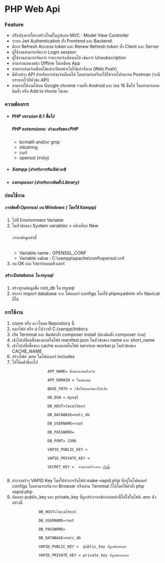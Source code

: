 <h1>PHP Web Api</h1>
    <h3>Feature</h3>
    <ul>
        <li>ปรับปรุงการโครงสร้างใหม่ในรูปแบบ MVC : Model View Controller</li>
        <li>ระบบ Jwt Authentication ทั้ง Frontend และ Backend.</li>
        <li>มีการ Refresh Access token และ Renew Refresh token ทั้ง Client และ Server</li>
        <li>ผู้ใช้งานสามารถจัดการ Login session</li>
        <li>ผู้ใช้งานสามารถจัดการ รายการแจ้งเตือนนได้ เช่นการ Unsubscription</li>
        <li>สามารถแสดงหน้า Offline ได้เหมือน App</li>
        <li>สามารถส่งแจ้งเตือนได้แม้จะปิดหน้าเว็บไปแล้วก็ตาม (Web Push)</li>
        <li>มีตัวอย่าง API สำหรับการส่งแจ้งเตือนให้ โดยสามารถเรียกใช้ได้จากโปรแกรม Postman (จะมีบรรยายไว้ที่หัวข้อ API)
        </li>
        <li>สามารถใช้งานได้บน Google chrome รวมทั้ง Android และ ios 16 ขึ้นไป โดยสามารถกดติดตั้ง หรือ Add to Home ได้เลย
        </li>
    </ul>
    <h3>ความต้องการ</h5>
        <ul>
            <li>
                <h5>PHP version 8.1 ขึ้นไป </h5>
            </li>
            <h5>PHP extensions: ส่วนเสริมของ PHP</h5>
            <ul>
                <li>bcmath and/or gmp</li>
                <li>mbstring</li>
                <li>curl</li>
                <li>openssl (สำคัญ) </li>
            </ul>
            <li>
                <h5>Xampp (สำหรับการรันเซิฟเวอร์)</h5>
            </li>
            <li>
                <h5>composer (สำหรับการติดตั้ง Library)</h5>
            </li>
        </ul>
        <h3>ก่อนใช้งาน</h3>
        <h5>การติดตั้ง Openssl บน Windows ( โดยใช้ Xampp)</h5>
        <ol>
            <li>ไปที่ Environment Variable</li>
            <li>ในหัวข้อของ System variables > คลิกเลือก New </li>
            <h6>กรอกข้อมูลดังนี้</h6>
            <ul>
                <li>Variable name : OPENSSL_CONF</li>
                <li>Variable value : C:\xampp\apache\conf\openssl.cnf</li>
            </ul>
            <li>กด OK และ รีสตาร์ทคอมพิวเตอร์</li>
        </ol>
        <h5>สร้าง Database ใน mysql</h5>
        <ol>
            <li>สร้างฐานข้อมูลชื่อ noti_db ใน mysql</li>
            <li>ทำการ import database จาก โฟลเดอร์ configs โดยใช้ phpmyadmin หรือ Navicat ก็ได้ </li>
        </ol>
        <h3>การใช้งาน</h3>
        <ol>
            <li>clone หรือ ดาวโหลด Repository นี้</li>
            <li>แตกไฟล์ หรือ นำไปวางที่ C:/xampp/htdocs</li>
            <li>เปิด Terminal และ พิมพ์คำสั่ง composer install (ต้องติดตั้ง composer ก่อน)</li>
            <li>เข้าไปเปลี่ยนชื่อของแอพในไฟล์ manifest.json ในหัวข้อของ name และ short_name</li>
            <li>เข้าไปเปลี่ยชื่อของ cache ของแอพในไฟล์ service-worker.js ในหัวข้อของ CACHE_NAME</li>
            <li>สร้างไฟล์ .env ในโฟลเดอร์ includes</li>
            <li>ใส่โค๊ดดังนี้ลงไป</li>
            <code>
                APP_NAME= ชื่อของแอพหรือเว็บ <br>
                APP_DOMAIN = โดเมนเนม <br>
                BASE_PATH = /ชื่อโฟลเดอร์ของโปรเจ็ค <br>
                DB_DSN = mysql <br>
                DB_HOST=localhost  <br>
                DB_DATABASE=noti_db  <br>
                DB_USERNAME=root <br>
                DB_PASSWORD= <br>
                DB_PORT= 3306 <br>
                VAPID_PUBLIC_KEY =  <br>
                VAPID_PRIVATE_KEY =  <br>
                SECRET_KEY =  สามารถสร้างจาก <a href="https://it-tools.tech/token-generator?length=64">เว็บนี้</a><br>
            </code>
            <li>ทำการสร้าง VAPID Key โดยให้ทำการรันไฟล์ make-vapid.php ที่อยู่ในโฟลเดอร์ configs โดยสามารถรันจาก Browser หรือผ่าน Terminal
                ก็ได้โดยใช้คำสั่ง php vapid.php </li>
            <li>คัดลอก public_key และ private_key ที่ถูกสร้างจากข้อก่อนหน้านี้ไปใส่ในไฟล์ .env ดัวอย่างนี้</li>
            <code>
            DB_HOST=localhost <br>
            DB_USERNAME=root <br>
            DB_PASSWORD= <br>
            DB_DATABASE=noti_db <br>
            VAPID_PUBLIC_KEY =  public_key ที่ถูกคัดลอกมา <br>
            VAPID_PRIVATE_KEY = private_key ที่ถูกคัดลอกมา<br>
        </code>
        </ol>

